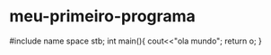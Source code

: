 # meu-primeiro-programa
#include <iostream>
  name space  stb;
  int main(){
  cout<<"ola mundo";
  return o;
  }
